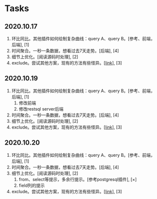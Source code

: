 # Tasks

## 2020.10.17

1. 环比同比。其他插件如何绘制复杂曲线：query A、query B。[参考、前端，后端], [1]
2. 时间聚合。一秒一条数据，想看过去7天走势。[后端], [4]
3. 细节上优化。[阅读源码时处理], [2]
4. exclude。尝试其他方案，现有的方法有些怪异。[[link](https://sngapm.qq.com/web2/1024/lm-bi/)], [3]

## 2020.10.19

1. 环比同比。其他插件如何绘制复杂曲线：query A、query B。[参考、前端，后端], [1]
   1. 修改前端
   2. 修改restsql server后端
2. 时间聚合。一秒一条数据，想看过去7天走势。[后端], [4]
3. 细节上优化。[阅读源码时处理], [2]
4. exclude。尝试其他方案，现有的方法有些怪异。[[link](https://sngapm.qq.com/web2/1024/lm-bi/)], [3]

## 2020.10.20

1. 环比同比。其他插件如何绘制复杂曲线：query A、query B。[参考、前端，后端], [1]
2. 时间聚合。一秒一条数据，想看过去7天走势。[后端], [4]
3. 细节上优化。[阅读源码时处理], [2]
   1. from、select等提示，多余行提示。[参考postgresql插件], [×]
   2. field列的提示
4. exclude。尝试其他方案，现有的方法有些怪异。[[link](https://sngapm.qq.com/web2/1024/lm-bi/)], [3]

